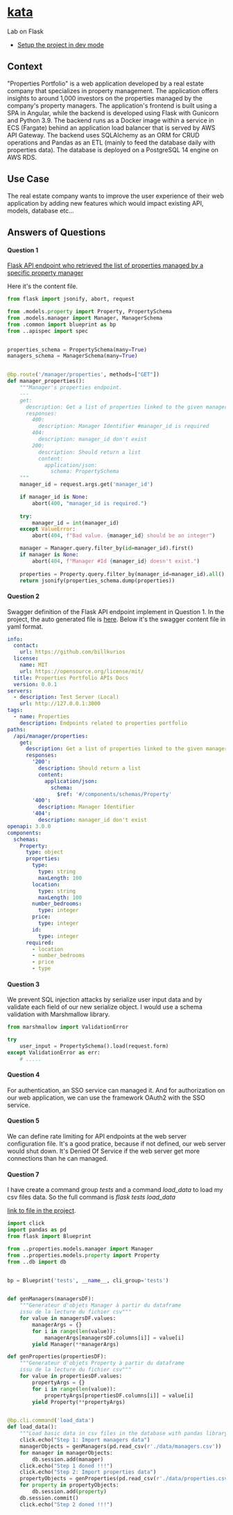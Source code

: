 # [kata](https://github.com/billkurios/kata)
Lab on Flask

* [Setup the project in dev mode](docs/setup_dev_env.md)

## Context
"Properties Portfolio" is a web application developed by a real estate company that specializes
in property management. The application offers insights to around 1,000 investors on the
properties managed by the company's property managers. The application's frontend is built
using a SPA in Angular, while the backend is developed using Flask with Gunicorn and Python
3.9. The backend runs as a Docker image within a service in ECS (Fargate) behind an application
load balancer that is served by AWS API Gateway. The backend uses SQLAlchemy as an ORM
for CRUD operations and Pandas as an ETL (mainly to feed the database daily with properties
data). The database is deployed on a PostgreSQL 14 engine on AWS RDS.

## Use Case
The real estate company wants to improve the user experience of their web application by
adding new features which would impact existing API, models, database etc...

## Answers of Questions

#### Question 1
[Flask API endpoint who retrieved the list of properties managed by a specific property manager](https://github.com/billkurios/kata/blob/master/properties/apis.py)

Here it's the content file.

```py
from flask import jsonify, abort, request

from .models.property import Property, PropertySchema
from .models.manager import Manager, ManagerSchema
from .common import blueprint as bp
from ..apispec import spec


properties_schema = PropertySchema(many=True)
managers_schema = ManagerSchema(many=True)


@bp.route('/manager/properties', methods=["GET"])
def manager_properties():
    """Manager's properties endpoint.
    ---
    get:
      description: Get a list of properties linked to the given manager.
      responses:
        400:
          description: Manager Identifier #manager_id is required
        404:
          description: manager_id don't exist
        200:
          description: Should return a list
          content:
            application/json:
              schema: PropertySchema
    """
    manager_id = request.args.get('manager_id')

    if manager_id is None:
        abort(400, "manager_id is required.")
    
    try:
        manager_id = int(manager_id)
    except ValueError:
        abort(404, f"Bad value. {manager_id} should be an integer")

    manager = Manager.query.filter_by(id=manager_id).first()
    if manager is None:
        abort(404, f"Manager #Id {manager_id} doesn't exist.")
    
    properties = Property.query.filter_by(manager_id=manager_id).all()
    return jsonify(properties_schema.dump(properties))
```

#### Question 2
Swagger definition of the Flask API endpoint implement in Question 1.
In the project, the auto generated file is [here](https://github.com/billkurios/kata/blob/master/docs/swagger.json).
Below it's the swagger content file in yaml format.

```yaml
info:
  contact:
    url: https://github.com/billkurios
  license:
    name: MIT
    url: https://opensource.org/license/mit/
  title: Properties Portfolio APIs Docs
  version: 0.0.1
servers:
  - description: Test Server (Local)
    url: http://127.0.0.1:3000
tags:
  - name: Properties
    description: Endpoints related to properties portfolio
paths:
  /api/manager/properties:
    get:
      description: Get a list of properties linked to the given manager.
      responses:
        '200':
          description: Should return a list
          content:
            application/json:
              schema:
                $ref: '#/components/schemas/Property'
        '400':
          description: Manager Identifier
        '404':
          description: manager_id don't exist
openapi: 3.0.0
components:
  schemas:
    Property:
      type: object
      properties:
        type:
          type: string
          maxLength: 100
        location:
          type: string
          maxLength: 100
        number_bedrooms:
          type: integer
        price:
          type: integer
        id:
          type: integer
      required:
        - location
        - number_bedrooms
        - price
        - type
```

#### Question 3
We prevent SQL injection attacks by serialize user input data and by validate each field of
our new serialize object.
I would use a schema validation with Marshmallow library.
```py
from marshmallow import ValidationError

try
    user_input = PropertySchema().load(request.form)
except ValidationError as err:
    # .....
```

#### Question 4
For authentication, an SSO service can managed it. And for authorization on our web application, we can use the framework OAuth2 with the SSO service.

#### Question 5
We can define rate limiting for API endpoints at the web server configuration file. It's a good pratice, because if not defined, our web server would shut down. It's Denied Of Service if the web server get more connections than he can managed.

#### Question 7
I have create a command group *tests* and a command *load_data* to load my csv files data.
So the full command is *flask tests load_data*

[link to file in the project](https://github.com/billkurios/kata/blob/master/data/__init__.py).

```py
import click
import pandas as pd
from flask import Blueprint

from ..properties.models.manager import Manager
from ..properties.models.property import Property
from ..db import db


bp = Blueprint('tests', __name__, cli_group='tests')


def genManagers(managersDF):
    """Generateur d'objets Manager à partir du dataframe
    issu de la lecture du fichier csv"""
    for value in managersDF.values:
        managerArgs = {}
        for i in range(len(value)):
            managerArgs[managersDF.columns[i]] = value[i]
        yield Manager(**managerArgs)

def genProperties(propertiesDF):
    """Generateur d'objets Property à partir du dataframe
    issu de la lecture du fichier csv"""
    for value in propertiesDF.values:
        propertyArgs = {}
        for i in range(len(value)):
            propertyArgs[propertiesDF.columns[i]] = value[i]
        yield Property(**propertyArgs)


@bp.cli.command('load_data')
def load_data():
    """Load basic data in csv files in the database with pandas library."""
    click.echo("Step 1: Import managers data")
    managerObjects = genManagers(pd.read_csv(r'./data/managers.csv'))
    for manager in managerObjects:
        db.session.add(manager)
    click.echo("Step 1 doned !!!")
    click.echo("Step 2: Import properties data")
    propertyObjects = genProperties(pd.read_csv(r'./data/properties.csv'))
    for property in propertyObjects:
        db.session.add(property)
    db.session.commit()
    click.echo("Step 2 doned !!!")
```

